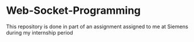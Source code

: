 # Web-Socket-Programming
This repository is done in part of an assignment assigned to me at Siemens during my internship period
